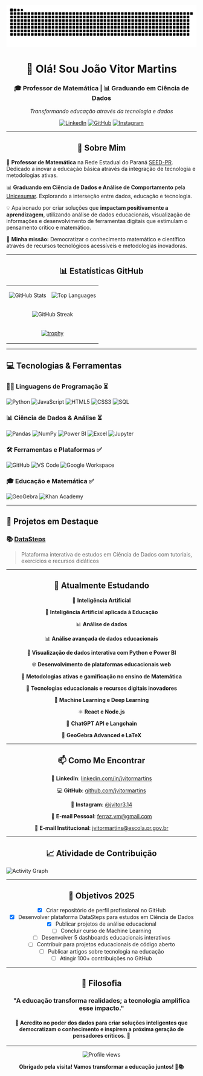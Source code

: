 ![snake gif](https://github.com/jvitormartins/jvitormartins/blob/output/github-contribution-grid-snake.svg)

<div align="center">

# 👋 Olá! Sou João Vitor Martins

### 🎓 Professor de Matemática | 📊 Graduando em Ciência de Dados

*Transformando educação através da tecnologia e dados*

[![LinkedIn](https://img.shields.io/badge/-LinkedIn-0077B5?style=for-the-badge&logo=linkedin&logoColor=white)](https://www.linkedin.com/in/jvitormartins/)
[![GitHub](https://img.shields.io/badge/-GitHub-181717?style=for-the-badge&logo=github&logoColor=white)](https://github.com/jvitormartins)
[![Instagram](https://img.shields.io/badge/-Instagram-E4405F?style=for-the-badge&logo=instagram&logoColor=white)](https://www.instagram.com/jvitor3.14/)

</div>

---

<div align="center">

## 🚀 Sobre Mim

</div>

🔢 **Professor de Matemática** na Rede Estadual do Paraná [SEED-PR](https://www.educacao.pr.gov.br/desvio.html). Dedicado a inovar a educação básica através da integração de tecnologia e metodologias ativas.

📊 **Graduando em Ciência de Dados e Análise de Comportamento** pela [Unicesumar](https://www.unicesumar.edu.br/). Explorando a interseção entre dados, educação e tecnologia.

💡 Apaixonado por criar soluções que **impactam positivamente a aprendizagem**, utilizando análise de dados educacionais, visualização de informações e desenvolvimento de ferramentas digitais que estimulam o pensamento crítico e matemático.

🎯 **Minha missão:** Democratizar o conhecimento matemático e científico através de recursos tecnológicos acessíveis e metodologias inovadoras.

---

<div align="center">

## 📊 Estatísticas GitHub

</div>

<div align="center">

<table>
<tr>
<td>

![GitHub Stats](https://github-readme-stats.vercel.app/api?username=jvitormartins&show_icons=true&theme=tokyonight&hide_border=true&count_private=true&include_all_commits=true)

</td>
<td>

![Top Languages](https://github-readme-stats.vercel.app/api/top-langs/?username=jvitormartins&layout=compact&theme=tokyonight&hide_border=true&langs_count=8)

</td>
</tr>
<tr>
<td colspan="2" align="center">

![GitHub Streak](https://github-readme-streak-stats.herokuapp.com/?user=jvitormartins&theme=tokyonight&hide_border=true)

</td>
</tr>
<tr>
<td colspan="2" align="center">

[![trophy](https://github-profile-trophy.vercel.app/?username=jvitormartins&theme=tokyonight&no-frame=true&row=1&column=7)](https://github.com/ryo-ma/github-profile-trophy)

</td>
</tr>
</table>

</div>

---

## 💻 Tecnologias & Ferramentas

### 👨‍💻 Linguagens de Programação ⏳

![Python](https://img.shields.io/badge/-Python-3776AB?style=flat-square&logo=python&logoColor=white)
![JavaScript](https://img.shields.io/badge/-JavaScript-F7DF1E?style=flat-square&logo=javascript&logoColor=black)
![HTML5](https://img.shields.io/badge/-HTML5-E34F26?style=flat-square&logo=html5&logoColor=white)
![CSS3](https://img.shields.io/badge/-CSS3-1572B6?style=flat-square&logo=css3&logoColor=white)
![SQL](https://img.shields.io/badge/-SQL-4479A1?style=flat-square&logo=mysql&logoColor=white)

### 📊 Ciência de Dados & Análise ⏳

![Pandas](https://img.shields.io/badge/-Pandas-150458?style=flat-square&logo=pandas&logoColor=white)
![NumPy](https://img.shields.io/badge/-NumPy-013243?style=flat-square&logo=numpy&logoColor=white)
![Power BI](https://img.shields.io/badge/-Power_BI-F2C811?style=flat-square&logo=powerbi&logoColor=black)
![Excel](https://img.shields.io/badge/-Excel-217346?style=flat-square&logo=microsoftexcel&logoColor=white)
![Jupyter](https://img.shields.io/badge/-Jupyter-F37626?style=flat-square&logo=jupyter&logoColor=white)

### 🛠️ Ferramentas e Plataformas ✅

![GitHub](https://img.shields.io/badge/-GitHub-181717?style=flat-square&logo=github&logoColor=white)
![VS Code](https://img.shields.io/badge/-VS_Code-007ACC?style=flat-square&logo=visualstudiocode&logoColor=white)
![Google Workspace](https://img.shields.io/badge/-Google_Workspace-4285F4?style=flat-square&logo=google&logoColor=white)

### 🎓 Educação e Matemática ✅

![GeoGebra](https://img.shields.io/badge/-GeoGebra-6C3483?style=flat-square&logo=geogebra&logoColor=white)
![Khan Academy](https://img.shields.io/badge/-Khan_Academy-14BF96?style=flat-square&logo=khanacademy&logoColor=white)

---

## 🔭 Projetos em Destaque

### 📚 [DataSteps](https://github.com/jvitormartins/DataSteps)
> Plataforma interativa de estudos em Ciência de Dados com tutoriais, exercícios e recursos didáticos

---

<div align="center">

## 🧠 Atualmente Estudando

🤖 **Inteligência Artificial**

🤖 **Inteligência Artificial aplicada à Educação**

📊 **Análise de dados**

📊 **Análise avançada de dados educacionais**

🎨 **Visualização de dados interativa com Python e Power BI**

🌐 **Desenvolvimento de plataformas educacionais web**

🔬 **Metodologias ativas e gamificação no ensino de Matemática**

📱 **Tecnologias educacionais e recursos digitais inovadores**

🧠 **Machine Learning e Deep Learning**

⚛️ **React e Node.js**

🤖 **ChatGPT API e Langchain**

📐 **GeoGebra Advanced e LaTeX**

</div>

---

<div align="center">

## 📫 Como Me Encontrar

💼 **LinkedIn**: [linkedin.com/in/jvitormartins](https://www.linkedin.com/in/jvitormartins/)

💻 **GitHub**: [github.com/jvitormartins](https://github.com/jvitormartins)

📸 **Instagram**: [@jvitor3.14](https://www.instagram.com/jvitor3.14/)

📧 **E-mail Pessoal**: [ferraz.vm@gmail.com](mailto:ferraz.vm@gmail.com)

🏫 **E-mail Institucional**: [jvitormartins@escola.pr.gov.br](mailto:jvitormartins@escola.pr.gov.br)

</div>

---

<div align="center">

## 📈 Atividade de Contribuição

</div>

![Activity Graph](https://github-readme-activity-graph.vercel.app/graph?username=jvitormartins&theme=tokyo-night&hide_border=true&area=true)

---

<div align="center">

## 🎯 Objetivos 2025

- [x] Criar repositório de perfil profissional no GitHub
- [x] Desenvolver plataforma DataSteps para estudos em Ciência de Dados
- [x] Publicar projetos de análise educacional
- [ ] Concluir curso de Machine Learning
- [ ] Desenvolver 5 dashboards educacionais interativos
- [ ] Contribuir para projetos educacionais de código aberto
- [ ] Publicar artigos sobre tecnologia na educação
- [ ] Atingir 100+ contribuições no GitHub

</div>

---

<div align="center">

## 💭 Filosofia

### "A educação transforma realidades; a tecnologia amplifica esse impacto."

#### 🌟 Acredito no poder dos dados para criar soluções inteligentes que democratizam o conhecimento e inspirem a próxima geração de pensadores críticos. 🌟

</div>

---

<div align="center">

![Profile views](https://komarev.com/ghpvc/?username=jvitormartins&color=blueviolet&style=flat-square&label=Visualizações+do+Perfil)

**Obrigado pela visita! Vamos transformar a educação juntos! 🚀📚**

</div>

